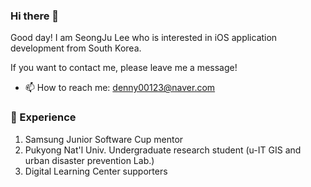 ### Hi there 👋

Good day! I am SeongJu Lee who is interested in iOS application development from South Korea.

If you want to contact me, please leave me a message!

- 📫 How to reach me: denny00123@naver.com



### 🌟 Experience
1. Samsung Junior Software Cup mentor
2. Pukyong Nat'l Univ. Undergraduate research student (u-IT GIS and urban disaster prevention Lab.)
3. Digital Learning Center supporters

<!--
**sj-lee98/sj-lee98** is a ✨ _special_ ✨ repository because its `README.md` (this file) appears on your GitHub profile.

Here are some ideas to get you started:

- 🔭 I’m currently working on ...
- 🌱 I’m currently learning ...
- 👯 I’m looking to collaborate on ...
- 🤔 I’m looking for help with ...
- 💬 Ask me about ...
- 📫 How to reach me: ...
- 😄 Pronouns: ...
- ⚡ Fun fact: ...
-->
